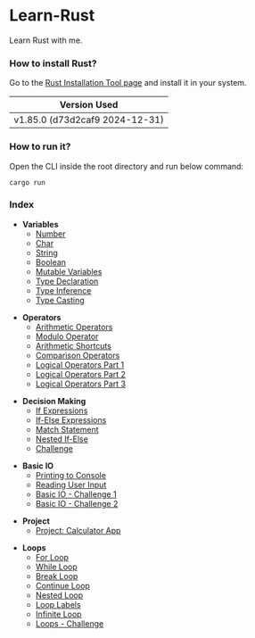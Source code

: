 # Learn-Rust

Learn Rust with me.

### How to install Rust?

Go to the [Rust Installation Tool page](https://www.rust-lang.org/tools/install) and install it in your system.

| Version Used                   |
| ------------------------------ |
| v1.85.0 (d73d2caf9 2024-12-31) |

### How to run it?

Open the CLI inside the root directory and run below command:

```
cargo run
```

### Index

- **Variables**
  - [Number](./src/variables/numbers.rs)
  - [Char](./src/variables/chars.rs)
  - [String](./src/variables/strings.rs)
  - [Boolean](./src/variables/booleans.rs)
  - [Mutable Variables](./src/variables/mut_variables.rs)
  - [Type Declaration](./src/variables/type_declaration.rs)
  - [Type Inference](./src/variables/type_inference.rs)
  - [Type Casting](./src/variables/type_casting.rs)

* **Operators**
  - [Arithmetic Operators](./src/operators/arithmetic_operators.rs)
  - [Modulo Operator](./src/operators/modulo_operator.rs)
  - [Arithmetic Shortcuts](./src/operators/arithmetic_shortcuts.rs)
  - [Comparison Operators](./src/operators/comparison_operators.rs)
  - [Logical Operators Part 1](./src/operators/logical_operators_1.rs)
  - [Logical Operators Part 2](./src/operators/logical_operators_2.rs)
  - [Logical Operators Part 3](./src/operators/logical_operators_3.rs)

- **Decision Making**
  - [If Expressions](./src/decision_making/if_expressions.rs)
  - [If-Else Expressions](./src/decision_making/if_else_expressions.rs)
  - [Match Statement](./src/decision_making/match_statement.rs)
  - [Nested If-Else](./src/decision_making/nested_if_else.rs)
  - [Challenge](./src/decision_making/decision_making_challenge.rs)

* **Basic IO**
  - [Printing to Console](./src/basic_io/printing_to_console.rs)
  - [Reading User Input](./src/basic_io/reading_user_input.rs)
  - [Basic IO - Challenge 1](./src/basic_io/basic_io_challenge_1.rs)
  - [Basic IO - Challenge 2](./src/basic_io/basic_io_challenge_2.rs)

- **Project**
  - [Project: Calculator App](./src/project_calculator_app/calculator_app.rs)

* **Loops**
  - [For Loop](./src/loops/for_loop.rs)
  - [While Loop](./src/loops/while_loop.rs)
  - [Break Loop](./src/loops/break_loop.rs)
  - [Continue Loop](./src/loops/continue_loop.rs)
  - [Nested Loop](./src/loops/nested_loop.rs)
  - [Loop Labels](./src/loops/loop_labels.rs)
  - [Infinite Loop](./src/loops/infinite_loop.rs)
  - [Loops - Challenge](./src/loops/loops_challenge.rs)
